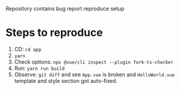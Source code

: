 Repository contains bug report reproduce setup

# Steps to reproduce
1. CD: `cd app`
1. `yarn`
1. Check options: `npx @vue/cli inspect --plugin fork-ts-checker`
1. Run: `yarn run build`
1. Observe: `git diff` and see `App.vue` is broken and `HelloWorld.vue` template and style section got auto-fixed.
